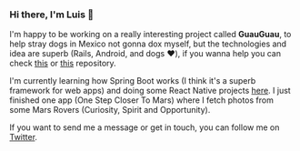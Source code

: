 ### Hi there, I'm Luis 👋

<!--
**luisccc99/luisccc99** is a ✨ _special_ ✨ repository because its `README.md` (this file) appears on your GitHub profile.

Here are some ideas to get you started:
- 🔭 I’m currently working on ...
- 🌱 I’m currently learning ...
- 👯 I’m looking to collaborate on ...
- 🤔 I’m looking for help with ...
- 💬 Ask me about ...
- 📫 How to reach me: ...
- 😄 Pronouns: ...
- ⚡ Fun fact: ...
-->
I'm happy to be working on a really interesting project called **GuauGuau**, to help stray dogs in Mexico not gonna dox myself, but the technologies and idea are superb (Rails, Android, and dogs ❤️), if you wanna help you can check [this](https://github.com/luisccc99/guau-guau) or [this](https://github.com/luisccc99/guau-guau-back) repository.

I'm currently learning how Spring Boot works (I think it's a superb framework for web apps) and doing some React Native projects [here](https://github.com/luisccc99/dear_react_native). I just finished one app (One Step Closer To Mars) where I fetch photos from some Mars Rovers (Curiosity, Spirit and Opportunity).

If you want to send me a message or get in touch, you can follow me on [Twitter](https://twitter.com/luisccc_99).

